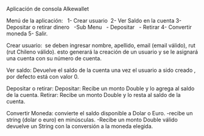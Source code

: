 Aplicación de consola Alkewallet

Menú de la aplicación:
 
1- Crear usuario 
2- Ver Saldo en la cuenta
3- Depositar o retirar dinero
  -Sub Menu
  - Depositar
  - Retirar
4- Convertir moneda
5- Salir.

Crear usuario: 
se deben ingresar nombre, apellido, email (email válido), rut (rut Chileno válido).
esto generará la creación de un usuario y se le asignará una cuenta con su número de cuenta.

Ver saldo:
Devuelve el saldo de la cuenta una vez el usuario a sido creado , por defecto está con valor 0.

Depositar o retirar:
Depositar: Recibe un monto Double y lo agrega al saldo de la cuenta.
Retirar: Recibe un monto Double y lo resta al saldo de la cuenta.

Convertir Moneda:
convierte el saldo disponible a Dolar o Euro.
-recibe un string (dolar o euro) en minúsculas.
-Recibe un monto Double válido
devuelve un String con la conversión a la moneda elegida.

